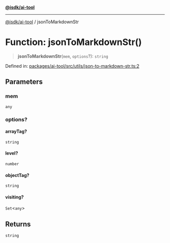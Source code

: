 [**@isdk/ai-tool**](../README.md)

***

[@isdk/ai-tool](../globals.md) / jsonToMarkdownStr

# Function: jsonToMarkdownStr()

> **jsonToMarkdownStr**(`mem`, `options`?): `string`

Defined in: [packages/ai-tool/src/utils/json-to-markdown-str.ts:2](https://github.com/isdk/ai-tool.js/blob/c084189f913fb955b91b492de68bd07ce78f8c82/src/utils/json-to-markdown-str.ts#L2)

## Parameters

### mem

`any`

### options?

#### arrayTag?

`string`

#### level?

`number`

#### objectTag?

`string`

#### visiting?

`Set`\<`any`\>

## Returns

`string`
